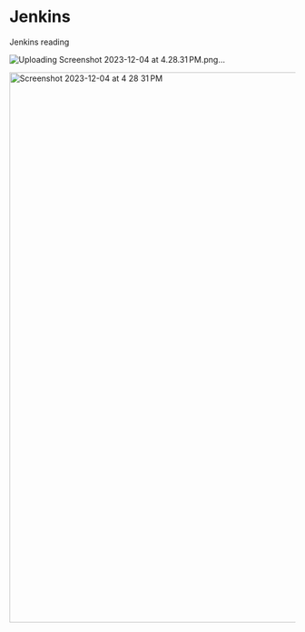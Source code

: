 # Jenkins
Jenkins reading 


![Uploading Screenshot 2023-12-04 at 4.28.31 PM.png…]()


<img width="968" alt="Screenshot 2023-12-04 at 4 28 31 PM" src="https://github.com/sshivanijoshi/Jenkins/assets/38161428/6c888ecd-7d20-495d-aacc-fc05ed72864d">

